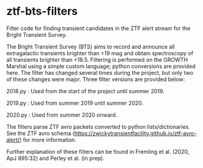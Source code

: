 # ztf-bts-filters

Filter code for finding transient candidates in the ZTF alert stream for the Bright Transient Survey.

The Bright Transient Survey (BTS) aims to record and announce all extragalactic transients brighter than <19 mag and obtain spectroscopy of all transients brighter than <18.5.  Filtering is performed on the GROWTH Marshal using a simple custom language; python conversions are provided here.  The filter has changed several times during the project, but only two of these changes were major.  Three filter versions are provided below:

2018.py : Used from the start of the project until summer 2019.

2019.py : Used from summer 2019 until summer 2020.

2020.py : Used from summer 2020 onward.

The filters parse ZTF avro packets converted to python lists/dictionaries.  See the ZTF avro schema (https://zwickytransientfacility.github.io/ztf-avro-alert/) for more information.

Further explanation of these filters can be found in Fremling et al. (2020, ApJ 895:32) and Perley et al. (in prep).
